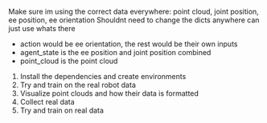 Make sure im using the correct data everywhere: point cloud, joint position, ee position, ee orientation
Shouldnt need to change the dicts anywhere can just use whats there
 - action would be ee orientation, the rest would be their own inputs
 - agent_state is the ee position and joint position combined
 - point_cloud is the point cloud

1. Install the dependencies and create environments
2. Try and train on the real robot data
3. Visualize point clouds and how their data is formatted
4. Collect real data
5. Try and train on real data
